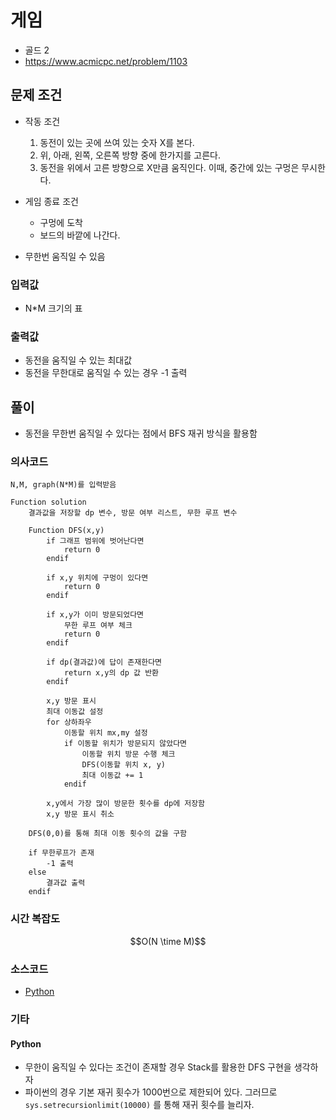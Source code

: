 # 게임

- 골드 2
- https://www.acmicpc.net/problem/1103

## 문제 조건

- 작동 조건

  1. 동전이 있는 곳에 쓰여 있는 숫자 X를 본다.
  2. 위, 아래, 왼쪽, 오른쪽 방향 중에 한가지를 고른다.
  3. 동전을 위에서 고른 방향으로 X만큼 움직인다. 이때, 중간에 있는 구멍은 무시한다.

- 게임 종료 조건

  - 구멍에 도착
  - 보드의 바깥에 나간다.

- 무한번 움직일 수 있음

### 입력값

- N\*M 크기의 표

### 출력값

- 동전을 움직일 수 있는 최대값
- 동전을 무한대로 움직일 수 있는 경우 -1 출력

## 풀이

- 동전을 무한번 움직일 수 있다는 점에서 BFS 재귀 방식을 활용함

### 의사코드

```text
N,M, graph(N*M)를 입력받음

Function solution
    결과값을 저장할 dp 변수, 방문 여부 리스트, 무한 루프 변수

    Function DFS(x,y)
        if 그래프 범위에 벗어난다면
            return 0
        endif

        if x,y 위치에 구멍이 있다면
            return 0
        endif

        if x,y가 이미 방문되었다면
            무한 루프 여부 체크
            return 0
        endif

        if dp(결과값)에 답이 존재한다면
            return x,y의 dp 값 반환
        endif

        x,y 방문 표시
        최대 이동값 설정
        for 상하좌우
            이동할 위치 mx,my 설정
            if 이동할 위치가 방문되지 않았다면
                이동할 위치 방문 수행 체크
                DFS(이동할 위치 x, y)
                최대 이동값 += 1
            endif

        x,y에서 가장 많이 방문한 횟수를 dp에 저장함
        x,y 방문 표시 취소

    DFS(0,0)를 통해 최대 이동 횟수의 값을 구함

    if 무한루프가 존재
        -1 출력
    else
        결과값 출력
    endif
```

### 시간 복잡도

```math
O(N \time M)
```

### 소스코드

- [Python](./1103.py)

### 기타

#### Python

- 무한이 움직일 수 있다는 조건이 존재할 경우 Stack를 활용한 DFS 구현을 생각하자
- 파이썬의 경우 기본 재귀 횟수가 1000번으로 제한되어 있다. 그러므로 `sys.setrecursionlimit(10000)` 를 통해 재귀 횟수를 늘리자.
